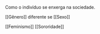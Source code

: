 Como o indivíduo se enxerga na sociedade.

[[Gênero]] diferente se [[Sexo]]

[[Feminismo]]
[[Sororidade]] 
